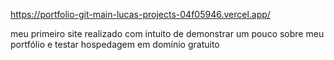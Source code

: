 https://portfolio-git-main-lucas-projects-04f05946.vercel.app/

meu primeiro site realizado com intuito de demonstrar um pouco sobre meu portfólio e testar hospedagem em domínio gratuito
